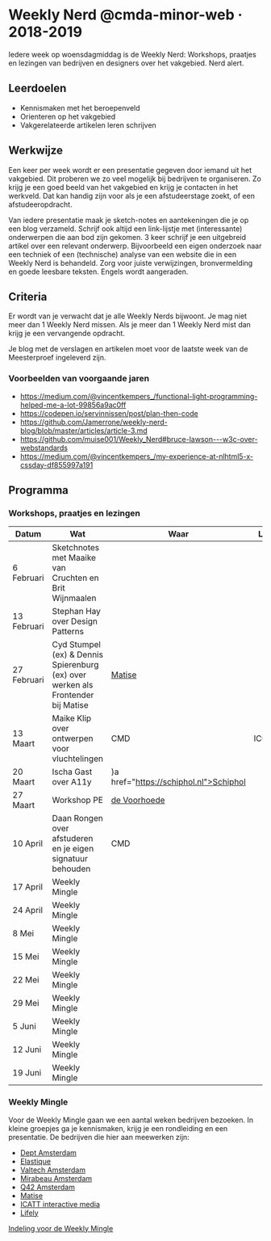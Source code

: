 # Weekly Nerd @cmda-minor-web · 2018-2019

Iedere week op woensdagmiddag is de Weekly Nerd: 
Workshops, praatjes en lezingen van bedrijven en designers over het vakgebied. Nerd alert.

## Leerdoelen
- Kennismaken met het beroepenveld
- Orienteren op het vakgebied
- Vakgerelateerde artikelen leren schrijven

## Werkwijze
Een keer per week wordt er een presentatie gegeven door iemand uit het vakgebied. 
Dit proberen we zo veel mogelijk bij bedrijven te organiseren. 
Zo krijg je een goed beeld van het vakgebied en krijg je contacten in het werkveld. 
Dat kan handig zijn voor als je een afstudeerstage zoekt, of een afstudeeropdracht. 


Van iedere presentatie maak je sketch-notes en aantekeningen die je op een blog verzameld. 
Schrijf ook altijd een link-lijstje met (interessante) onderwerpen die aan bod zijn gekomen.
3 keer schrijf je een uitgebreid artikel over een relevant onderwerp. 
Bijvoorbeeld een eigen onderzoek naar een techniek of een (technische) analyse van een website die in een Weekly Nerd is behandeld. 
Zorg voor juiste verwijzingen, bronvermelding en goede leesbare teksten. 
Engels wordt aangeraden.


## Criteria
Er wordt van je verwacht dat je alle Weekly Nerds bijwoont. 
Je mag niet meer dan 1 Weekly Nerd missen. 
Als je meer dan 1 Weekly Nerd mist dan krijg je een vervangende opdracht.

Je blog met de verslagen en artikelen moet voor de laatste week van de Meesterproef ingeleverd zijn.


### Voorbeelden van voorgaande jaren

* https://medium.com/@vincentkempers_/functional-light-programming-helped-me-a-lot-99856a9ac0ff
* https://codepen.io/servinnissen/post/plan-then-code
* https://github.com/Jamerrone/weekly-nerd-blog/blob/master/articles/article-3.md
* https://github.com/muise001/Weekly_Nerd#bruce-lawson---w3c-over-webstandards
* https://medium.com/@vincentkempers_/my-experience-at-nlhtml5-x-cssday-df855997a191


## Programma

### Workshops, praatjes en lezingen


| Datum  | Wat  | Waar | Link  |
|---|---|---|---|
| 6 Februari | Sketchnotes met Maaike van Cruchten en Brit Wijnmaalen   |   |   |
| 13 Februari | Stephan Hay over Design Patterns  |   |   |
| 27 Februari | Cyd Stumpel (ex) & Dennis Spierenburg (ex) over werken als Frontender bij Matise | <a href="https://www.matise.nl">Matise</a> |   |
| 13 Maart | Maike Klip over ontwerpen voor vluchtelingen | CMD | ICONS |
| 20 Maart | Ischa Gast over A11y | )a href="https://schiphol.nl">Schiphol</a> |   |
| 27 Maart | Workshop PE | <a href="https://www.voorhoede.nl/nl/">de Voorhoede</a> |   |
| 10 April | Daan Rongen over afstuderen en je eigen signatuur behouden | CMD  |   |
| 17 April | Weekly Mingle |   |   |
| 24 April | Weekly Mingle |   |   |
| 8 Mei | Weekly Mingle |   |   |
| 15 Mei | Weekly Mingle |   |   |
| 22 Mei | Weekly Mingle |   |   |
| 29 Mei | Weekly Mingle |   |   |
| 5 Juni | Weekly Mingle |   |   |
| 12 Juni | Weekly Mingle |   |   |
| 19 Juni | Weekly Mingle |   |   |


### Weekly Mingle
Voor de Weekly Mingle gaan we een aantal weken bedrijven bezoeken. In kleine groepjes ga je kennismaken, krijg je een rondleiding en een presentatie. De bedrijven die hier aan meewerken zijn:

* <a href="https://www.deptagency.com/nl-nl/">Dept Amsterdam</a>	
* <a href="https://www.elastique.nl">Elastique</a>
* <a href="https://www.valtech.com/nl-nl/">Valtech Amsterdam</a>
* <a href="https://www.mirabeau.nl">Mirabeau Amsterdam</a>
* <a href="https://www.q42.nl/">Q42 Amsterdam</a>
* <a href="https://www.matise.nl">Matise</a>
* <a href="https://www.icatt.nl">ICATT interactive media</a>
* <a href="https://lifely.nl">Lifely</a>

[Indeling voor de Weekly Mingle](https://docs.google.com/spreadsheets/d/1p5jQ3j5DAknpjaZVpOfyqoqAt5b-9lf0UkZSx5mDUEM/edit#gid=0)
